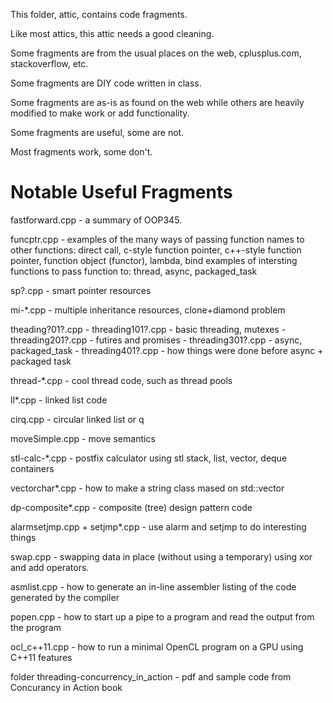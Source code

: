 This folder, attic, contains code fragments. 

Like most attics, this attic needs a good cleaning.

Some fragments are from the usual places on the web, cplusplus.com, stackoverflow, etc.

Some fragments are DIY code written in class.

Some fragments are as-is as found on the web while others are heavily modified to make work or add functionality.


Some fragments are useful, some are not.

Most fragments work, some don't.

Notable Useful Fragments
========================

fastforward.cpp  - a summary of OOP345.

funcptr.cpp - examples of the many ways of passing function names to other functions:
              direct call, c-style function pointer, c++-style function pointer, function object (functor), lambda, bind
              examples of intersting functions to pass function to: thread, async, packaged_task

sp?.cpp     - smart pointer resources

mi-*.cpp    - multiple inheritance resources, clone+diamond problem

theading?01?.cpp - threading101?.cpp - basic threading, mutexes
                 - threading201?.cpp - futires and promises
                 - threading301?.cpp - async, packaged_task
                 - threading401?.cpp - how things were done before async + packaged task

thread-*.cpp     - cool thread code, such as thread pools

ll*.cpp          - linked list code

cirq.cpp         - circular linked list or q

moveSimple.cpp   - move semantics

stl-calc-*.cpp   - postfix calculator using stl stack, list, vector, deque containers

vectorchar*.cpp  - how to make a string class mased on std::vector<char>

dp-composite*.cpp  - composite (tree) design pattern code

alarmsetjmp.cpp + setjmp*.cpp - use alarm and setjmp to do interesting things

swap.cpp          - swapping data in place (without using a temporary) using xor and add operators.

asmlist.cpp       - how to generate an in-line assembler listing of the code generated by the compiler

popen.cpp         - how to start up a pipe to a program and read the output from the program

ocl_c++11.cpp     - how to run a minimal OpenCL program on a GPU using C++11 features

folder threading-concurrency_in_action
                  - pdf and sample code from Concurancy in Action book
